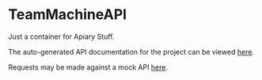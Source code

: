 TeamMachineAPI
==============

Just a container for Apiary Stuff.

The auto-generated API documentation for the project can be viewed [here](http://docs.teammachine.apiary.io/).

Requests may be made against a mock API [here](http://teammachine.apiary.io/).
